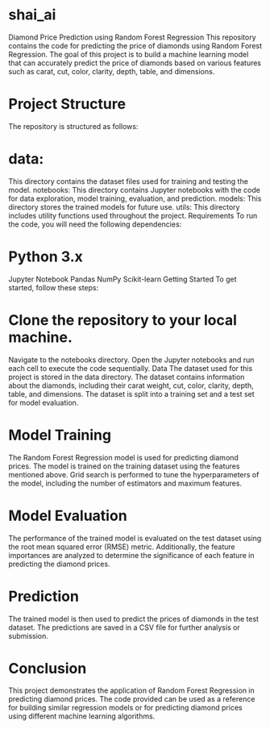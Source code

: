 # shai_ai

Diamond Price Prediction using Random Forest Regression
This repository contains the code for predicting the price of diamonds using Random Forest Regression. The goal of this project is to build a machine learning model that can accurately predict the price of diamonds based on various features such as carat, cut, color, clarity, depth, table, and dimensions.

# Project Structure
The repository is structured as follows:

# data: 
This directory contains the dataset files used for training and testing the model.
notebooks: This directory contains Jupyter notebooks with the code for data exploration, model training, evaluation, and prediction.
models: This directory stores the trained models for future use.
utils: This directory includes utility functions used throughout the project.
Requirements
To run the code, you will need the following dependencies:

# Python 3.x
Jupyter Notebook
Pandas
NumPy
Scikit-learn
Getting Started
To get started, follow these steps:

# Clone the repository to your local machine.
Navigate to the notebooks directory.
Open the Jupyter notebooks and run each cell to execute the code sequentially.
Data
The dataset used for this project is stored in the data directory. The dataset contains information about the diamonds, including their carat weight, cut, color, clarity, depth, table, and dimensions. The dataset is split into a training set and a test set for model evaluation.

# Model Training
The Random Forest Regression model is used for predicting diamond prices. The model is trained on the training dataset using the features mentioned above. Grid search is performed to tune the hyperparameters of the model, including the number of estimators and maximum features.

# Model Evaluation
The performance of the trained model is evaluated on the test dataset using the root mean squared error (RMSE) metric. Additionally, the feature importances are analyzed to determine the significance of each feature in predicting the diamond prices.

# Prediction
The trained model is then used to predict the prices of diamonds in the test dataset. The predictions are saved in a CSV file for further analysis or submission.

# Conclusion
This project demonstrates the application of Random Forest Regression in predicting diamond prices. The code provided can be used as a reference for building similar regression models or for predicting diamond prices using different machine learning algorithms.


